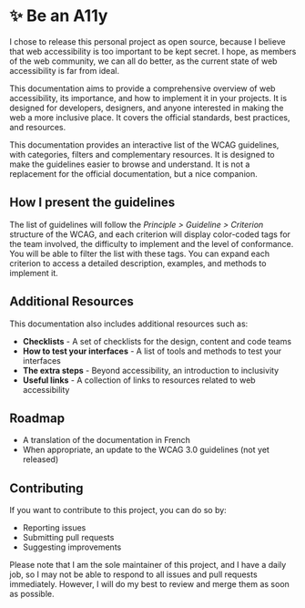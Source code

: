 # ✨ Be an A11y

I chose to release this personal project as open source, because I believe that web accessibility is too important to be kept secret. I hope, as members of the web community, we can all do better, as the current state of web accessibility is far from ideal.

This documentation aims to provide a comprehensive overview of web accessibility, its importance, and how to implement it in your projects. It is designed for developers, designers, and anyone interested in making the web a more inclusive place. It covers the official standards, best practices, and resources.

This documentation provides an interactive list of the WCAG guidelines, with categories, filters and complementary resources. It is designed to make the guidelines easier to browse and understand. It is not a replacement for the official documentation, but a nice companion.

## How I present the guidelines

The list of guidelines will follow the _Principle > Guideline > Criterion_ structure of the WCAG, and each criterion will display color-coded tags for the team involved, the difficulty to implement and the level of conformance. You will be able to filter the list with these tags. You can expand each criterion to access a detailed description, examples, and methods to implement it.

## Additional Resources

This documentation also includes additional resources such as:

- **Checklists** - A set of checklists for the design, content and code teams
- **How to test your interfaces** - A list of tools and methods to test your interfaces
- **The extra steps** - Beyond accessibility, an introduction to inclusivity
- **Useful links** - A collection of links to resources related to web accessibility

## Roadmap

- A translation of the documentation in French
- When appropriate, an update to the WCAG 3.0 guidelines (not yet released)

## Contributing

If you want to contribute to this project, you can do so by:

- Reporting issues
- Submitting pull requests
- Suggesting improvements

Please note that I am the sole maintainer of this project, and I have a daily job, so I may not be able to respond to all issues and pull requests immediately. However, I will do my best to review and merge them as soon as possible.